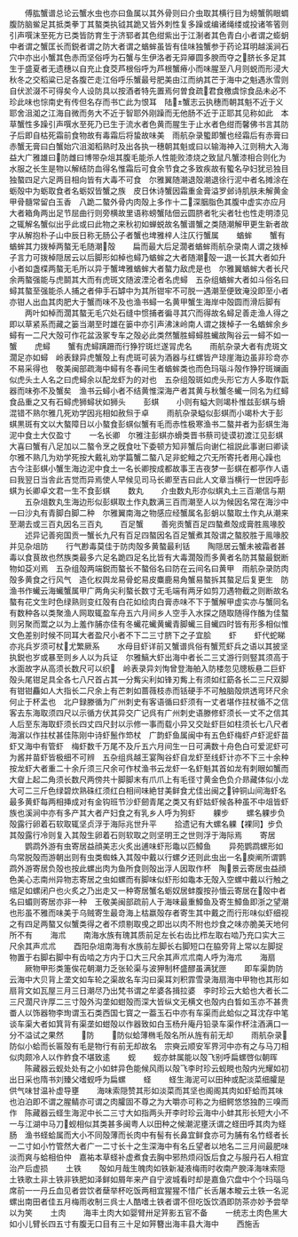 <!-- { "loadSidebar": true } -->
　　傅肱蟹谱总论云蟹水虫也亦曰鱼属以其外骨则曰介虫取其横行目为螃蟹鹘眼蜩腹防脑鲎足其抵类拳丁其螯类执钺其跪又皆外刺性复多躁或编诸绳缕或投诸笭箵则引声噀沫至死方已类皆防育生于济郓者其色绀紫出于江淛者其色青白小者谓之蟛蚏中者谓之蟹匡长而鋭者谓之防大者谓之蝤蛑虽皆有佳味独蟹参于药论耳明越溪涧石穴中亦出小蟹其色赤而坚俗呼为石蟹与生伊洛者无异厣圆多腴而夺之脐长多足其生于盛夏者无遗穗以自充止食茭芦根俗呼为芦根蟹瘠小而味腥至八月则蜕而形浸大秋冬之交稻粱已足各腹芒走江俗呼乐蟹最号肥美由江而纳其芒于海中之魁遇氷雪则自伏淤涰不可得矣今人设防具以按酒者特先置焉何曽食疏君食檄虞悰食品未必不珍此味也悰南史有传但名存而书亡此为恨耳　陆蟹志云执穗而朝其魁不近于义耶舍沮洳之江海自微而务大不近于智耶外刚躁而无他肠不近于正耶其见称如此　本草蟹性多躁引声噀水至死乃已生于流水者色黄而腥生于止水者色绀而馨佛书言其防子后即自枯死霜前食物故有毒霜后将蛰故味美　雨航杂录蠞即蟹也经霜后有赤膏曰赤蟹无膏曰白蟹始穴沮洳稻熟时及出各执一穗朝其魁或曰以输海神入江则稍大入海益大广雅雄曰防雌曰博带杂俎其腹毛能杀人性能败漆烧之致鼠凡蟹漆相合则化为水服之长生是物以解结防血得名惟霜后可食余节食之多致疾故有蠞名孕妇犹忌独目独螯四足六足两目相向皆有大毒不可食　尔雅翼随潮退殻潮退徐行泥中者名摊涂在蛎殻中为蛎取食者名蛎奴皆蟹之族　皮日休诗蟹因霜重金膏溢罗邺诗肌肤未解黄金甲骨髓常留白玉香　八跪二螯外骨内肉殻上多作十二深胭脂色其腹中虚实亦应月大者箱角两出足节屈曲行则旁横故里语称螃蟹陆佃云圆脐者牝尖者牡也性走明漆见之辄解名蟹似出乎此或曰此物之来秋初如蝉蜕故名蟹谱蟹之类随潮解甲更生新者故字从解抱朴子山中辰日称无肠公子者蟹也埤雅梓人注仄行蟹属
　　蝤蛑
　　蟹有蝤蛑其力拨棹两螯无毛随潮殻
　　扁而最大后足濶者蝤蛑雨航杂录南人谓之拨棹子言力可拨棹隠居云以后脚形如棹也蟳乃蝤蛑之大者随潮殻一退一长其大者如升小者如盏楪两螯无毛所以异于蟹埤雅蝤蛑大者螯力敌虎是也　尔雅翼蝤蛑大者长尺余两螯强能与虎鬬其大而有虎斑文随波湮沦者名虎蟳　五杂组蝤蛑大者如斗俗名曰蟳其螯至强能杀人捕之者伸手石罅中为其所钳牢不可脱一遇潮至便致淹没即至小者亦钳人出血其肉肥大于蟹而味不及也渔书蟳一名黄甲蟹生海岸中殻圆而滑后脚有
　　两叶如棹而濶其螯无毛穴处石缝中惯捕者徧寻其穴而得故名蟳足善走渔人得之即以草紧系而藏之篓当潮至时雄在篓中亦引声沸沫岭南人谓之拨棹子一名蝤蛑余乡蟳有一二尺大殻可作花盆汲冢专车之殻必此类然蟹胜蟳蟳胜蠘故陶谷云一蟳不如一蟹
　　虎蟳
　　蟹有虎蟳蹒跚而行狰狞斑烂遂冐虎名
　　雨航杂录大者有虎斑文濶足亦如蟳　岭表録异虎蟹殻上有虎斑可装为酒器与红螺皆产琼崖海边虽非珍竒亦不易采得也　敬美闽部疏海中蟳有冬春间生者蝤蛑类也而色玛瑙斗殻作狰狞斑斓画似虎头土人名之曰虎蟳余以配龙虾为的对也　五杂组殻斑如虎头形它方人多取作翫器而味弥不及蟹矣　渔书云蟳小者不结黄惟深海产者其黄与秋蟹冬蠘一同名为红蟳食品重之又有石蟳虎狮蟳状如狮头
　　彭蜞
　　小则有螠大则竭朴惟兹彭蜞与螖混错不熟尔雅几死劝学因兆相如赦炰于卓
　　雨航杂录螠似彭蜞而小竭朴大于彭蜞黒斑有文以大螯障日以小螯食彭蜞似蟹有毛而赤性极寒渔书二螯并者为彭蜞生海泥中食土大仅盈寸
　　一名长卿　尔雅注彭蜞亦螖类晋书蔡司徒谟初渡江见彭蜞大喜曰蟹有八足加以二螯令烹之旣食吐下委顿方知非蟹后向谢仁祖説此事谢曰卿读尔雅不熟几为劝学死按大戴礼劝学篇蟹二螯八足非蛇鳣之穴无所寄托者用心躁也　古今注彭蜞小蟹生海边泥中食土一名长卿按成都故事王吉夜梦一彭蜞在都亭作人语曰我翌日当舎此吉觉而异焉使人早候见司马长卿至吉曰此人文章当横行一世因呼彭蜞为长卿卓文君一生不食彭蜞
　　数丸
　　介虫数丸形亦似蜞丸土三百潮信与期
　　五杂俎数丸生海边形似彭蜞取土作丸数满三百而潮至人以为候因名常在海沙中一曰沙丸有青脚白脚二种　尔雅翼南海之物感应经蟹属名彭蚏以螯取土作丸从潮来至潮去或三百丸因名三百丸
　　百足蟹
　　善宛贡蟹百足四螯煮殻成膏胜鳯喙胶
　　述异记善宛国贡一蟹长九尺有百足四螯因名百足蟹煮其殻谓之螯胶胜于鳯喙胶并见杂俎防
　　行气尠毒莫佳于防肉殻多黄螯最利铦
　　陶隠居云蟹未被霜者甚毒以食茛故也然族类最多六足名跪四足名比皆有大毒濶殻而多黄者名防其螯最鋭断物如芟刈焉　五杂组殻两端鋭而螯长不螯俗名曰防在云间名曰黄甲　雨航杂录防肉殻多黄食之行风气　造化权舆龙易骨蛇易皮麋鹿易角蟹易螯拆其螯足后复更生　防渔书作蠘云海蠘蟹属甲广两角尖利螯长数寸无毛端有两牙如剪刀遇物截之则断故名螯有花文生时色绿熟则变红殻有白花如绘肉白膏赤味不下于蟹解甲虚实亦与蟹同名有数种各以类聚渔人网取辄盈车舟五六月间乡人空手入水探之随取随得作醢为佳螯则另聚而鬻之以为上羞作脯亦佳有冬蠘花蠘黄蠘青脚蠘三目蠘四时皆有形多相似惟文色差别时候不同耳大者盈尺小者不下二三寸脐下之子宜脍
　　虾
　　虾代蛇睇亦兆兵岁须可杖尤繁厥系
　　水母目虾详前又蟹谱呉俗有蟹荒虾兵之语以其披坚执鋭也岁或暴至则乡人以为兵证　尔雅鰝大虾出海中者长二三丈游行则竪其须高于水面故字从高须长数尺可以织　岭表录异刘恂曾登海舶入防楼忽见牕板悬二巨虾殻头尾钳足具全各七八尺首占其一分觜尖利如锋刃觜上有须如红筯各长二三尺双脚有钳钳麤如人大指长二尺余上有芒刺如蔷薇枝赤而铦硬手不可触脑殻烘透弯环尺余何止于杯盂也　北户録滕循为广州刺史有客语循曰虾须有一丈者堪作拄杖循不之信客去东海取须四尺以示循方伏其异交广记呉有广州刺史语滕修虾须长一丈不之信其人后至东海取虾须长四丈四尺封以示修一事而载小异又交趾虾巨如柱须长七八尺者海濵以作拄杖甚佳陈刚中诗虾鬛作笻杖　广韵虾鱼属闽中有五色虾梅虾卢虾泥虾苗虾又海中有管虾　梅虾数千万尾不及斤五六月间生一日可满数十舟色白可爱泥虾可为酱并苗虾皆极细不可辨　五杂组呉越王宴陶谷虾自龙虾至线虾计亦不下三十余种按龙虾大者重二十余斤须三尺余可作杖渔书云龙虾一名虾魁其首如龙有刺眼如蟹而大睂上起二角须长数尺两傍共十脚脚末有爪爪上有毛径寸黄金色负介昻藏体似小龙大可二三斤色绿碧炊熟硃红须红白相间味絶甘美鲜食尤佳出闽之钟铜山间海虾名最多黄虾每两相挿成对有金钩班节沙虾劒青尾之类又有虾姑虾候各种虽不中俎皆虾族也溪涧中亦有多产其大者产妇食之有乳乡人呼为狗虾
　　躶步
　　螺名躶步负殻露行卵着石软取辄坚贞浮于海际兆世升平
　　拾遗记有大螺名躶【裸同】步负其殻露行冷则复入其殻生卵着石则软取之则坚明王之世则浮于海际焉
　　寄居
　　鹦鹉外游有虫寄居益顔美志火炙出逋味虾形鼄以匹鱆鱼
　　异苑鹦鹉螺形如鸟常脱殻而游朝出则有虫类蜘蛛入其殻中戴以行螺夕还则此虫出一名庾阐所谓鹦鹉外游寄居负殻也按此螺出肉为鱼所食则殻出浮人因取作杯　陶景云寄居虫益顔色美心志南州异物志寄居之虫如螺而有脚味似虾形如鼄本无殻入空螺中戴以行触之缩足如螺闭户也火炙之乃出走又一种寄居蟹名蛎奴居蚌腹按孙愐云寄居在殻中者名曰蝞则寄居亦非一种　王敬美闽部疏前人于海味最重鱆鱼及寄生鱆鱼即浙之望潮也形虽不雅而味美于乌贼寄生最竒海上枯嬴殻存者寄生其中戴之而行形味似虾细视之有四足两螯又似蟹类得之者不烦剔取曵之即出以肉不附也炒食之味亦脆美天地何所不有
　　海朮
　　南海水族有瑰其质前足左长右齿比栉左取右啮乃充口实大三尺余其声朮朮
　　酉阳杂俎南海有水族前左脚长右脚短口在脇旁背上常以左脚捉物置于右脚右脚中有齿啮之方内于口大三尺余其声朮朮南人呼为海朮
　　海扇
　　厥物甲形类箑俟花朝潮力乏张轮渠与波狎制杯盛醪虽满犹匣
　　即车渠韵防云海中大贝背上垄文如车轮之渠故名车沟曰渠耳刘积霏雪录海扇海中甲物也其形如扇背文如瓦屋三月三日潮尽乃出梵书谓之牟婆各揖拉婆　李时珍云大蛤也大者长二三尺濶尺许厚二三寸殻外沟垄如蚶殻而深大皆纵文无横文也殻内白晳如玉亦不甚贵畨人以饰器物李珣谓玉石类西国七寳之一葢玉石中亦有车渠而此蛤似之耳沈存中笔谈车渠大者如箕背有渠垄如蚶殻以作器致如白玉杨升庵丹铅录车渠作杯注酒满口一分不溢试之果然
　　防
　　防似蛤薄椭毛殻名所从旌有前无却
　　雨航杂录防似小蛤而长匾殻有毛是物行有前无却故名　宗奭云顺安军界河中亦有之与马刀相似肉颇冷人以作鲊食不堪致逺
　　蚬
　　蚬亦蚌属能以殻飞别呼扁螺啓似朝晖
　　陈藏器云蚬处处有之小如蚌异色能候风雨以殻飞李时珍云蚬睍也殻内光耀如初出日采也隋书刘臻父嗜蚬呼为扁螺
　　蛏
　　蛏生海泥可以田种或配淡菜细臛是供气味甘温补虚导壅
　　海味索隠赞其形如淡菜而其坚也阁阁其肉如虾蛤而其味也泊泊即不谓之腥鲭亦可谓之肉臛固不尊之为大嚼亦可称之为细鳄悠悠独酌三嗅而作　陈藏器云蛏生海泥中长二三寸大如指两头开李时珍云海中小蚌其形长短大小不一与江湖中马刀蚬相似其类甚多闽粤人以田种之候潮泥壅沃谓之蛏田呼其肉为蛏肠　渔书蛏蛤属而大小不同殻薄而长肉中有髻有长鼻宜鲜食亦可为脯有名竹蛏者长一二寸如小竹管然大者广一二寸长十之生深海中有名丘望者以地名二三月间最肥味淡而爽与蛤相伯仲　嘉祐本草蛏补虚煮食去胸中邪热烦闷饭后食之与服丹石人相宜治产后虚损
　　土铁
　　殻如月哉生魄肉如铁新凝液梅雨时收南产腴泽海味索隠土铁歌土非土铁非铁肥如泽鲜如屑年来产自宁波城看时却是嘉鱼穴盘中个个玛瑙乌席前一一丹丘血见者尝饮者蘖举杯吃饭两相宜猩猩不惜广长舌屠本畯云土铁一名泥螺出南田者佳五月梅雨收制三呉士人酷嗜土铁者谓不但吃饭饮酒即防茶亦妙予尝举以为笑
　　土肉
　　海丰土肉大如婴臂卅足笄影五官不备
　　一统志土肉色黑大如小儿臂长四五寸有腹无口目有三十足如笄簪出海丰县大海中
　　西施舌
